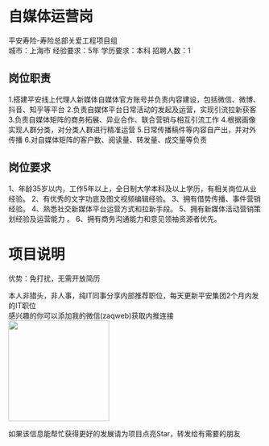 # 自媒体运营岗
平安寿险-寿险总部关爱工程项目组  
城市：上海市 经验要求：5年 学历要求：本科  招聘人数：1

## 岗位职责
1.搭建平安线上代理人新媒体自媒体官方账号并负责内容建设，包括微信、微博、抖音、知乎等平台
 2.负责自媒体平台日常活动的发起及运营，实现引流拉新获客
 3.负责自媒体矩阵的商务拓展、异业合作、联合营销与相互引流工作
 4.根据画像实现人群分类，对分类人群进行精准运营
 5.日常传播稿件等内容自产出，并对外传播
 6.对自媒体矩阵的客户数、阅读量、转发量、成交量等负责

## 岗位要求
1、年龄35岁以内，工作5年以上，全日制大学本科及以上学历，有相关岗位从业经验。
 2、有优秀的文字功底及图文视频编辑经验。
 3、拥有借势传播、事件营销经验。
 4、熟悉社交新媒体平台运营方式和拉新手段。
 5、拥有新媒体活动营销策划经验及运营能力 。
 6、拥有商务沟通能力和意见领袖资源者优先。

# 项目说明

优势：免打扰，无需开放简历

本人非猎头，非人事，纯IT同事分享内部推荐职位，每天更新平安集团2个月内发的IT职位  
感兴趣的你可以添加我的微信(zaqweb)获取内推连接  
<img src="https://github.com/zaqweb/PA-IT-JOBS/blob/master/WechatICode.jpeg"  height="200" width="200">

如果该信息能帮忙获得更好的发展请为项目点亮Star，转发给有需要的朋友




